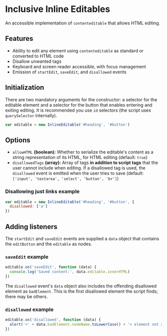 # Inclusive Inline Editables

An accessible implementation of `contenteditable` that allows HTML editing.

## Features

* Ability to edit any element using `contenteditable` as standard or converted to HTML code
* Disallow unwanted tags
* Keyboard and screen reader accessible, with focus management
* Emission of `startEdit`, `saveEdit`, and `disallowed` events

## Initialization

There are two mandatory arguments for the constructor: a selector for the editable element and a selector for the button that enables entering and exiting editing. It is recommended you use `id` selectors (the script uses `querySelector` internally).

```js
var editable = new InlineEditable('#heading', '#button')
```

## Options

* `allowHTML` **(boolean):** Whether to serialize the editable's content as a string representation of its HTML, for HTML editing (default: `true`)
* `disallowedTags` **(array):** Array of tags **in addition to script tags** that the user cannot include when editing. If a disallowed tag is used, the `disallowed` event is emitted when the user tries to save (default: `['input', 'textarea', 'select', 'button', 'br']`)

### Disallowing just links example

```js
var editable = new InlineEditable('#heading', '#button', {
  disallowed: ['a']
})
```

## Adding listeners

The `startEdit` and `saveEdit` events are supplied a `data` object that contains the `editButton` and the `editable` as nodes.

### `saveEdit` example

```js
editable.on('saveEdit', function (data) {
  console.log('Saved content:', data.editable.innerHTML)
})
```

The `disallowed` event's `data` object also includes the offending disallowed element as `badElement`. This is the first disallowed element the script finds; there may be others.

### `disallowed` example

```js
editable.on('disallowed', function (data) {
  alert('<' + data.badElement.nodeName.toLowerCase() + '> element not allowed!')
})
```
